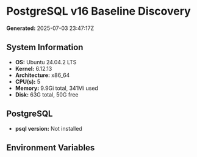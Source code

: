 # PostgreSQL v16 Baseline Discovery

**Generated:** 2025-07-03 23:47:17Z

## System Information

- **OS:** Ubuntu 24.04.2 LTS
- **Kernel:** 6.12.13
- **Architecture:** x86_64
- **CPU(s):** 5
- **Memory:** 9.9Gi total, 341Mi used
- **Disk:** 63G total, 50G free

## PostgreSQL

- **psql version:** Not installed

## Environment Variables


